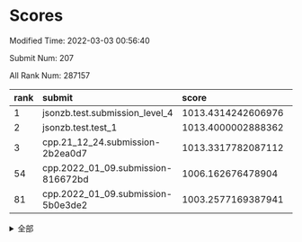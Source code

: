 # Scores

Modified Time: 2022-03-03 00:56:40

Submit Num: 207

All Rank Num: 287157

| rank |               submit               |       score        |       sigma        | pk_num |
| :--- | :--------------------------------- | :----------------- | :----------------- | :----- |
| 1    | jsonzb.test.submission_level_4     | 1013.4314242606976 | 0.8399789172306462 | 5552   |
| 2    | jsonzb.test.test_1                 | 1013.4000002888362 | 0.8470379004840729 | 5549   |
| 3    | cpp.21_12_24.submission-2b2ea0d7   | 1013.3317782087112 | 0.8105618157760685 | 5548   |
| 54   | cpp.2022_01_09.submission-816672bd | 1006.162676478904  | 0.7243643120802736 | 5551   |
| 81   | cpp.2022_01_09.submission-5b0e3de2 | 1003.2577169387941 | 0.7071373228624753 | 5543   |


<details>
<summary>全部</summary>

| rank |                 submit                 |       score        |       sigma        | pk_num |
| :--- | :------------------------------------- | :----------------- | :----------------- | :----- |
| 1    | jsonzb.test.submission_level_4         | 1013.4314242606976 | 0.8399789172306462 | 5552   |
| 2    | jsonzb.test.test_1                     | 1013.4000002888362 | 0.8470379004840729 | 5549   |
| 3    | cpp.21_12_24.submission-2b2ea0d7       | 1013.3317782087112 | 0.8105618157760685 | 5548   |
| 4    | gobigger.level_3.submission_level_3_48 | 1011.8511100012806 | 0.7992885771386214 | 5547   |
| 5    | gobigger.level_3.submission_level_3_45 | 1011.8352986771893 | 0.796559768818065  | 5548   |
| 6    | gobigger.level_3.submission_level_3_42 | 1011.8244404714578 | 0.7534001836446904 | 5553   |
| 7    | gobigger.level_3.submission_level_3_19 | 1011.0343602902269 | 0.7663450337525872 | 5548   |
| 8    | gobigger.level_3.submission_level_3_47 | 1010.8000841387391 | 0.800827566483586  | 5549   |
| 9    | gobigger.level_3.submission_level_3_40 | 1010.785800486534  | 0.7569531878967142 | 5551   |
| 10   | gobigger.level_3.submission_level_3_34 | 1010.6152859847065 | 0.7924351842512756 | 5549   |
| 11   | gobigger.level_3.submission_level_3_30 | 1010.48969119199   | 0.765765121341232  | 5548   |
| 12   | gobigger.level_3.submission_level_3_36 | 1010.4309833674755 | 0.7947680077631338 | 5553   |
| 13   | gobigger.level_3.submission_level_3_1  | 1010.4300427214831 | 0.7835258043050648 | 5551   |
| 14   | gobigger.level_3.submission_level_3_6  | 1010.4232551028856 | 0.749314924827796  | 5545   |
| 15   | gobigger.level_3.submission_level_3_44 | 1010.3269882412629 | 0.7810210337763253 | 5550   |
| 16   | gobigger.level_3.submission_level_3_3  | 1010.2206191429053 | 0.7793611759227774 | 5544   |
| 17   | gobigger.level_3.submission_level_3_20 | 1010.2135900985937 | 0.7635342276328119 | 5541   |
| 18   | gobigger.level_3.submission_level_3_15 | 1010.1829432010464 | 0.7750520702628526 | 5548   |
| 19   | gobigger.level_3.submission_level_3_2  | 1010.17285521111   | 0.7564904005556544 | 5550   |
| 20   | gobigger.level_3.submission_level_3_32 | 1010.1288936512643 | 0.7398077679468814 | 5551   |
| 21   | gobigger.level_3.submission_level_3_0  | 1010.1221556261097 | 0.7545060141446807 | 5547   |
| 22   | gobigger.level_3.submission_level_3_35 | 1010.0858829439416 | 0.763112684028029  | 5550   |
| 23   | gobigger.level_3.submission_level_3_38 | 1010.0527492240242 | 0.7751562399882226 | 5549   |
| 24   | gobigger.level_3.submission_level_3_24 | 1010.0480168238656 | 0.7756920750152332 | 5549   |
| 25   | gobigger.level_3.submission_level_3_7  | 1010.029174223691  | 0.7607872974825844 | 5550   |
| 26   | gobigger.level_3.submission_level_3_12 | 1010.022945479453  | 0.7621834869584434 | 5548   |
| 27   | gobigger.level_3.submission_level_3_13 | 1009.992961809427  | 0.743790394891532  | 5548   |
| 28   | gobigger.level_3.submission_level_3_8  | 1009.9819439521302 | 0.7763242336547846 | 5551   |
| 29   | gobigger.level_3.submission_level_3_33 | 1009.9750254109491 | 0.7568009129615395 | 5551   |
| 30   | gobigger.level_3.submission_level_3_16 | 1009.9626573270378 | 0.7520368858880165 | 5547   |
| 31   | gobigger.level_3.submission_level_3_5  | 1009.9541544748354 | 0.7546686110349523 | 5543   |
| 32   | gobigger.level_3.submission_level_3_22 | 1009.8238853099094 | 0.7569091933251962 | 5549   |
| 33   | gobigger.level_3.submission_level_3_14 | 1009.75211352322   | 0.7713601586311134 | 5543   |
| 34   | gobigger.level_3.submission_level_3_39 | 1009.7325155405681 | 0.7455299749471801 | 5548   |
| 35   | gobigger.level_3.submission_level_3_43 | 1009.7282621661907 | 0.7483512100012687 | 5547   |
| 36   | gobigger.level_3.submission_level_3_9  | 1009.6725479005931 | 0.7547841576034585 | 5553   |
| 37   | gobigger.level_3.submission_level_3_21 | 1009.6641002717128 | 0.7493493364263472 | 5550   |
| 38   | gobigger.level_3.submission_level_3_23 | 1009.6038870602897 | 0.7368415906468715 | 5547   |
| 39   | gobigger.level_3.submission_level_3_26 | 1009.5994229461335 | 0.7593366051273207 | 5550   |
| 40   | gobigger.level_3.submission_level_3_17 | 1009.4629931896667 | 0.7488056429996788 | 5540   |
| 41   | gobigger.level_3.submission_level_3_37 | 1009.3059696157253 | 0.74580748316718   | 5546   |
| 42   | gobigger.level_3.submission_level_3_4  | 1009.2473503099611 | 0.7362361092089867 | 5541   |
| 43   | gobigger.level_3.submission_level_3_46 | 1009.2352391554724 | 0.7443549149120351 | 5551   |
| 44   | gobigger.level_3.submission_level_3_25 | 1009.0977301473622 | 0.7635889034957299 | 5546   |
| 45   | gobigger.level_3.submission_level_3_49 | 1008.9990620379043 | 0.746528944594081  | 5552   |
| 46   | gobigger.level_3.submission_level_3_18 | 1008.966957773798  | 0.7384795551437447 | 5550   |
| 47   | gobigger.level_3.submission_level_3_10 | 1008.8879861072553 | 0.7510409765135077 | 5550   |
| 48   | gobigger.level_3.submission_level_3_28 | 1008.886071555962  | 0.7484786962607333 | 5547   |
| 49   | gobigger.level_3.submission_level_3_27 | 1008.8481766149094 | 0.7708304752636755 | 5546   |
| 50   | gobigger.level_3.submission_level_3_31 | 1008.5313097551065 | 0.746149722683971  | 5552   |
| 51   | gobigger.level_3.submission_level_3_11 | 1008.46051361681   | 0.7468479363107245 | 5552   |
| 52   | gobigger.level_3.submission_level_3_29 | 1008.442324503308  | 0.733092985020995  | 5540   |
| 53   | gobigger.level_3.submission_level_3_41 | 1008.434909720511  | 0.737549908812651  | 5553   |
| 54   | cpp.2022_01_09.submission-816672bd     | 1006.162676478904  | 0.7243643120802736 | 5551   |
| 55   | gobigger.level_1.submission_level_1_41 | 1005.0735530751181 | 0.7189035295884079 | 5554   |
| 56   | gobigger.level_1.submission_level_1_45 | 1004.9691015353326 | 0.7282470281232896 | 5548   |
| 57   | gobigger.level_1.submission_level_1_31 | 1004.4687258497964 | 0.7195634548483384 | 5547   |
| 58   | gobigger.level_1.submission_level_1_2  | 1004.413770156594  | 0.7192477696300902 | 5551   |
| 59   | gobigger.level_1.submission_level_1_39 | 1004.341504030987  | 0.720883112667209  | 5549   |
| 60   | gobigger.level_1.submission_level_1_11 | 1004.2650596393584 | 0.7143063675472454 | 5547   |
| 61   | gobigger.level_1.submission_level_1_4  | 1004.1102633152477 | 0.7245159601036006 | 5548   |
| 62   | gobigger.level_1.submission_level_1_10 | 1004.0617257231207 | 0.7128435162136788 | 5549   |
| 63   | gobigger.level_1.submission_level_1_24 | 1003.9441075397006 | 0.7203251889290884 | 5553   |
| 64   | gobigger.level_1.submission_level_1_1  | 1003.9201373094196 | 0.7183526823154319 | 5548   |
| 65   | gobigger.level_1.submission_level_1_12 | 1003.8460808026275 | 0.7055037113016575 | 5548   |
| 66   | gobigger.level_1.submission_level_1_16 | 1003.824931178729  | 0.7144836371270216 | 5549   |
| 67   | gobigger.level_1.submission_level_1_5  | 1003.81785713762   | 0.7060505378641546 | 5549   |
| 68   | gobigger.level_1.submission_level_1_28 | 1003.8090610606042 | 0.7315989585059256 | 5553   |
| 69   | gobigger.level_1.submission_level_1_38 | 1003.7961136599897 | 0.7164217987335052 | 5548   |
| 70   | gobigger.level_1.submission_level_1_46 | 1003.7323973220243 | 0.7170336950431554 | 5550   |
| 71   | gobigger.level_1.submission_level_1_8  | 1003.7096808440516 | 0.7156553878158495 | 5548   |
| 72   | gobigger.level_1.submission_level_1_20 | 1003.6607990893957 | 0.729646042809128  | 5545   |
| 73   | gobigger.level_1.submission_level_1_43 | 1003.6596007472687 | 0.7256021484109584 | 5548   |
| 74   | gobigger.level_1.submission_level_1_15 | 1003.6305379909289 | 0.7156271033795218 | 5547   |
| 75   | gobigger.level_1.submission_level_1_32 | 1003.5978591989497 | 0.7176133606344562 | 5551   |
| 76   | gobigger.level_1.submission_level_1_33 | 1003.5840365807153 | 0.7151974381825981 | 5547   |
| 77   | gobigger.level_1.submission_level_1_44 | 1003.579628102757  | 0.7195597891517403 | 5552   |
| 78   | gobigger.level_1.submission_level_1_49 | 1003.5050675327952 | 0.7138477535446752 | 5550   |
| 79   | gobigger.level_1.submission_level_1_0  | 1003.4489615238587 | 0.6972831192533726 | 5556   |
| 80   | gobigger.level_1.submission_level_1_19 | 1003.3627328524079 | 0.7194382556367527 | 5551   |
| 81   | cpp.2022_01_09.submission-5b0e3de2     | 1003.2577169387941 | 0.7071373228624753 | 5543   |
| 82   | gobigger.level_1.submission_level_1_22 | 1003.2555889179388 | 0.7209153536572723 | 5546   |
| 83   | gobigger.level_1.submission_level_1_48 | 1003.2313042984516 | 0.7039413906798616 | 5547   |
| 84   | gobigger.level_1.submission_level_1_47 | 1003.100877923721  | 0.7106481825400015 | 5548   |
| 85   | gobigger.level_1.submission_level_1_29 | 1002.9534525451236 | 0.72821043518069   | 5550   |
| 86   | gobigger.level_1.submission_level_1_26 | 1002.8917967763074 | 0.7258615924751995 | 5553   |
| 87   | gobigger.level_1.submission_level_1_7  | 1002.8482044147896 | 0.7203378474646666 | 5547   |
| 88   | gobigger.level_1.submission_level_1_35 | 1002.7954188097616 | 0.7178611725518617 | 5549   |
| 89   | gobigger.level_1.submission_level_1_9  | 1002.7863676069726 | 0.7068433035368549 | 5555   |
| 90   | gobigger.level_1.submission_level_1_17 | 1002.7817574762764 | 0.7143907415524986 | 5550   |
| 91   | gobigger.level_1.submission_level_1_37 | 1002.7669406722779 | 0.7280820524440174 | 5551   |
| 92   | gobigger.level_1.submission_level_1_13 | 1002.7568634901567 | 0.7078971495245827 | 5545   |
| 93   | gobigger.level_1.submission_level_1_23 | 1002.7405181984376 | 0.7112003034174068 | 5551   |
| 94   | gobigger.level_1.submission_level_1_18 | 1002.734931106987  | 0.7052232415133612 | 5550   |
| 95   | gobigger.level_1.submission_level_1_42 | 1002.7232602671822 | 0.7205712363234266 | 5547   |
| 96   | gobigger.level_1.submission_level_1_27 | 1002.6303135743689 | 0.7357485153096968 | 5547   |
| 97   | gobigger.level_1.submission_level_1_34 | 1002.4985972247741 | 0.7278584628627521 | 5542   |
| 98   | gobigger.level_1.submission_level_1_21 | 1002.4941239404213 | 0.7049955408199852 | 5546   |
| 99   | gobigger.level_1.submission_level_1_25 | 1002.444594210991  | 0.7057673288436361 | 5551   |
| 100  | gobigger.level_1.submission_level_1_30 | 1002.4430013840807 | 0.7153727031838775 | 5548   |
| 101  | gobigger.level_1.submission_level_1_36 | 1002.1721796825569 | 0.7111483913895805 | 5547   |
| 102  | gobigger.level_1.submission_level_1_3  | 1002.0952209805265 | 0.7175659462437036 | 5555   |
| 103  | gobigger.level_1.submission_level_1_14 | 1002.0718056054847 | 0.7133363668617899 | 5547   |
| 104  | gobigger.level_1.submission_level_1_6  | 1001.7799606368925 | 0.7059765959217745 | 5548   |
| 105  | gobigger.level_1.submission_level_1_40 | 1001.3083220552792 | 0.7214674276399499 | 5549   |
| 106  | gobigger.random.submission_random_37   | 997.9788273285996  | 0.7164833979681611 | 5553   |
| 107  | gobigger.random.submission_random_13   | 997.7695769909793  | 0.7077546384332541 | 5548   |
| 108  | gobigger.random.submission_random_22   | 997.0835003067783  | 0.7184725589857651 | 5553   |
| 109  | gobigger.random.submission_random_48   | 996.9012063734641  | 0.7148610540389547 | 5546   |
| 110  | gobigger.random.submission_random_12   | 996.7928359445023  | 0.7047868296811638 | 5551   |
| 111  | gobigger.random.submission_random_24   | 996.7793412010217  | 0.7105394878357956 | 5549   |
| 112  | gobigger.random.submission_random_30   | 996.6684255242335  | 0.7183028430080713 | 5548   |
| 113  | gobigger.random.submission_random_10   | 996.6340062870368  | 0.7121666569817682 | 5544   |
| 114  | gobigger.random.submission_random_20   | 996.6132766789333  | 0.7016316174494764 | 5551   |
| 115  | gobigger.random.submission_random_5    | 996.4959198745667  | 0.7081533740748253 | 5552   |
| 116  | gobigger.random.submission_random_34   | 996.4635631927131  | 0.7089356388923476 | 5552   |
| 117  | gobigger.random.submission_random_44   | 996.3948968223488  | 0.7201778919899984 | 5547   |
| 118  | gobigger.random.submission_random_43   | 996.3753579259328  | 0.7135274634497406 | 5548   |
| 119  | gobigger.random.submission_random_31   | 996.3749616937966  | 0.7129793474117869 | 5551   |
| 120  | gobigger.random.submission_random_23   | 996.3468292462389  | 0.7147325329924333 | 5549   |
| 121  | gobigger.random.submission_random_49   | 996.3442392777876  | 0.714517792903001  | 5550   |
| 122  | gobigger.random.submission_random_45   | 996.2727154871592  | 0.6964937246003934 | 5546   |
| 123  | gobigger.random.submission_random_11   | 996.2385859288299  | 0.7179536528510282 | 5549   |
| 124  | gobigger.random.submission_random_38   | 996.2099427210856  | 0.7203852436449866 | 5552   |
| 125  | gobigger.random.submission_random_14   | 996.1757451205394  | 0.7101382803167459 | 5548   |
| 126  | gobigger.random.submission_random_17   | 996.170035873501   | 0.7119763133965074 | 5546   |
| 127  | gobigger.random.submission_random_47   | 996.161345577939   | 0.6993346090087134 | 5543   |
| 128  | gobigger.random.submission_random_9    | 996.1439281662283  | 0.7204019669372852 | 5549   |
| 129  | gobigger.random.submission_random_32   | 996.1232336891202  | 0.7248996922672779 | 5551   |
| 130  | gobigger.random.submission_random_19   | 996.1020324509122  | 0.7041913879335108 | 5545   |
| 131  | gobigger.random.submission_random_26   | 996.0965745840381  | 0.7006048767894846 | 5551   |
| 132  | gobigger.random.submission_random_40   | 996.0644924000287  | 0.701062705461955  | 5554   |
| 133  | gobigger.random.submission_random_28   | 996.0425841057587  | 0.7169936057983787 | 5552   |
| 134  | gobigger.random.submission_random_36   | 996.0284329636061  | 0.7064452179279245 | 5547   |
| 135  | gobigger.random.submission_random_35   | 995.99021762152    | 0.7091283441466296 | 5547   |
| 136  | gobigger.random.submission_random_42   | 995.8998422156642  | 0.7076393712050173 | 5547   |
| 137  | gobigger.random.submission_random_8    | 995.8959398833435  | 0.7106682346842105 | 5553   |
| 138  | gobigger.random.submission_random_0    | 995.8717172212209  | 0.7224899485418598 | 5546   |
| 139  | gobigger.random.submission_random_1    | 995.8588045991953  | 0.7200708616999638 | 5550   |
| 140  | gobigger.random.submission_random_2    | 995.8024640508297  | 0.7069580279225964 | 5550   |
| 141  | gobigger.random.submission_random_21   | 995.7809822772917  | 0.7058917547937442 | 5545   |
| 142  | gobigger.random.submission_random_46   | 995.7701765310366  | 0.7185142120843877 | 5550   |
| 143  | gobigger.random.submission_random_39   | 995.7525226754966  | 0.7093020703376446 | 5551   |
| 144  | gobigger.random.submission_random_18   | 995.6713875451842  | 0.7229684844671541 | 5548   |
| 145  | gobigger.random.submission_random_7    | 995.6079788577346  | 0.7207036498863073 | 5547   |
| 146  | gobigger.random.submission_random_16   | 995.6007370992169  | 0.7172602846628597 | 5550   |
| 147  | gobigger.random.submission_random_4    | 995.5377557890614  | 0.7163147381691047 | 5547   |
| 148  | gobigger.random.submission_random_6    | 995.369728537509   | 0.7162110985814452 | 5551   |
| 149  | gobigger.random.submission_random_25   | 995.3410355604522  | 0.7138732943537656 | 5547   |
| 150  | gobigger.random.submission_random_29   | 995.3274569062514  | 0.6960313201571464 | 5544   |
| 151  | gobigger.random.submission_random_33   | 995.3045349695699  | 0.7106801924468026 | 5552   |
| 152  | gobigger.random.submission_random_41   | 994.9841682337926  | 0.7015318575928022 | 5547   |
| 153  | gobigger.random.submission_random_27   | 994.5343607038303  | 0.7286515665861614 | 5552   |
| 154  | gobigger.random.submission_random_3    | 994.4747943272808  | 0.723076423792887  | 5550   |
| 155  | gobigger.random.submission_random_15   | 994.415974063863   | 0.7135152460281569 | 5548   |
| 156  | gobigger.level_2.submission_level_2_40 | 993.749043662888   | 0.7366964381775443 | 5546   |
| 157  | gobigger.level_2.submission_level_2_20 | 993.2950129134234  | 0.7228028390649189 | 5550   |
| 158  | gobigger.level_2.submission_level_2_24 | 993.2637728536134  | 0.7316859027361649 | 5549   |
| 159  | gobigger.level_2.submission_level_2_22 | 993.0492368678019  | 0.745652155357319  | 5549   |
| 160  | gobigger.level_2.submission_level_2_41 | 993.0091107952592  | 0.7357003945182301 | 5547   |
| 161  | gobigger.level_2.submission_level_2_2  | 992.9744439433869  | 0.7217737881752295 | 5550   |
| 162  | gobigger.level_2.submission_level_2_4  | 992.9621409012668  | 0.7469388472130755 | 5547   |
| 163  | gobigger.level_2.submission_level_2_48 | 992.9234036013537  | 0.7192536572918286 | 5550   |
| 164  | gobigger.level_2.submission_level_2_15 | 992.9175849279952  | 0.7379179114662583 | 5548   |
| 165  | gobigger.level_2.submission_level_2_9  | 992.8991530984995  | 0.7590753522834779 | 5558   |
| 166  | gobigger.level_2.submission_level_2_29 | 992.8688157212746  | 0.7256524615170258 | 5555   |
| 167  | gobigger.level_2.submission_level_2_7  | 992.7889149523551  | 0.7245562929458452 | 5550   |
| 168  | gobigger.level_2.submission_level_2_45 | 992.7815038328589  | 0.739478434181388  | 5553   |
| 169  | gobigger.level_2.submission_level_2_37 | 992.7607679635422  | 0.7429692890290603 | 5549   |
| 170  | gobigger.level_2.submission_level_2_49 | 992.7406931845852  | 0.7459845181423592 | 5548   |
| 171  | gobigger.level_2.submission_level_2_42 | 992.6456802285749  | 0.7417925180833    | 5549   |
| 172  | gobigger.level_2.submission_level_2_28 | 992.6376607801213  | 0.7265523657116444 | 5555   |
| 173  | gobigger.level_2.submission_level_2_47 | 992.6237549430408  | 0.7353205298792679 | 5548   |
| 174  | gobigger.level_2.submission_level_2_11 | 992.4507323994831  | 0.7521410972947937 | 5542   |
| 175  | gobigger.level_2.submission_level_2_10 | 992.4383414095388  | 0.73462199629258   | 5549   |
| 176  | gobigger.level_2.submission_level_2_27 | 992.4147887318907  | 0.7352975961246189 | 5548   |
| 177  | gobigger.level_2.submission_level_2_30 | 992.4144758774265  | 0.7414010582258365 | 5548   |
| 178  | gobigger.level_2.submission_level_2_13 | 992.4011587035474  | 0.7607921335982584 | 5553   |
| 179  | gobigger.level_2.submission_level_2_38 | 992.3717961503538  | 0.7324532966533566 | 5548   |
| 180  | gobigger.level_2.submission_level_2_26 | 992.1393032711578  | 0.7582206685666157 | 5549   |
| 181  | gobigger.level_2.submission_level_2_25 | 992.1098706263334  | 0.7535281045769804 | 5552   |
| 182  | gobigger.level_2.submission_level_2_23 | 991.943008091467   | 0.752536556432759  | 5548   |
| 183  | gobigger.level_2.submission_level_2_43 | 991.8276428151236  | 0.7550975592597992 | 5545   |
| 184  | gobigger.level_2.submission_level_2_1  | 991.8063018588031  | 0.755762074206412  | 5554   |
| 185  | gobigger.level_2.submission_level_2_46 | 991.7378573608054  | 0.7557981363106255 | 5551   |
| 186  | gobigger.level_2.submission_level_2_12 | 991.7291042097796  | 0.7406430388741427 | 5544   |
| 187  | gobigger.level_2.submission_level_2_18 | 991.6908186134749  | 0.7492340145220232 | 5551   |
| 188  | gobigger.level_2.submission_level_2_19 | 991.6841457864446  | 0.7389284273368146 | 5551   |
| 189  | gobigger.level_2.submission_level_2_14 | 991.6720173705427  | 0.7439152312044252 | 5552   |
| 190  | gobigger.level_2.submission_level_2_16 | 991.5982156771448  | 0.7339087500400655 | 5555   |
| 191  | gobigger.level_2.submission_level_2_0  | 991.3120542725954  | 0.7754320789802858 | 5555   |
| 192  | gobigger.level_2.submission_level_2_6  | 991.2855348634167  | 0.7417630116812561 | 5550   |
| 193  | gobigger.level_2.submission_level_2_35 | 991.266778299702   | 0.7412927708961211 | 5545   |
| 194  | gobigger.level_2.submission_level_2_8  | 991.2554675733666  | 0.7376087841968322 | 5553   |
| 195  | gobigger.level_2.submission_level_2_39 | 991.2315475114956  | 0.7513029486968116 | 5552   |
| 196  | gobigger.level_2.submission_level_2_33 | 991.204470838703   | 0.7579738085669007 | 5547   |
| 197  | gobigger.level_2.submission_level_2_31 | 991.1754892640685  | 0.7672357073478777 | 5549   |
| 198  | gobigger.level_2.submission_level_2_44 | 991.0401025179767  | 0.7584504145982138 | 5546   |
| 199  | gobigger.level_2.submission_level_2_36 | 991.035584345061   | 0.742144539985734  | 5545   |
| 200  | gobigger.level_2.submission_level_2_32 | 991.0144392511053  | 0.7503931579467283 | 5551   |
| 201  | gobigger.level_2.submission_level_2_3  | 990.844560206204   | 0.7459005130196195 | 5552   |
| 202  | gobigger.level_2.submission_level_2_34 | 990.7323613446691  | 0.76251764767758   | 5545   |
| 203  | gobigger.level_2.submission_level_2_5  | 990.5836837128511  | 0.7871568073560559 | 5550   |
| 204  | gobigger.level_2.submission_level_2_21 | 990.333037474432   | 0.7635535048382993 | 5548   |
| 205  | gobigger.level_2.submission_level_2_17 | 990.1101909088778  | 0.7687627095700302 | 5550   |
| 206  | gobigger.none.submission_none_0        | 978.2361988077138  | 1.324622057648586  | 5545   |
| 207  | gobigger.none.submission_none_1        | 974.9760059032827  | 1.5764253694891968 | 5550   |

</details>